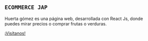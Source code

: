 ## `ECOMMERCE JAP`

Huerta gómez es una  página web, desarrollada con React Js, donde puedes mirar precios o comprar frutas o verduras.  

[¡Visítanos!](jimenaagomez.github.io) 
